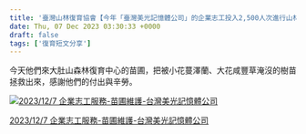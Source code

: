 ```yaml
---
title: '臺灣山林復育協會【今年「臺灣美光記憶體公司」的企業志工投入2,500人次進行山林復育工作】2023/12/7'
date: Thu, 07 Dec 2023 03:30:33 +0000
draft: false
tags: ['復育短文分享']
---
```


今天他們來大肚山森林復育中心的苗圃，把被小花蔓澤蘭、大花咸豐草淹沒的樹苗拯救出來，感謝他們的付出與辛勞。

[![2023/12/7 企業志工服務-苗圃維護-台灣美光記憶體公司](https://external-tpe1-1.xx.fbcdn.net/emg1/v/t13/6791178428574583621?url=https%3A%2F%2Fi.ytimg.com%2Fvi%2FLhCfPQOwnmw%2Fmaxresdefault.jpg%3Fsqp%3D-oaymwEmCIAKENAF8quKqQMa8AEB-AH-CYAC0AWKAgwIABABGFkgZSg_MA8%3D%26rs%3DAOn4CLCPNXuLqCX8ObTrvJq5qxDv_zwwjQ&fb_obo=1&utld=ytimg.com&stp=c0.5000x0.5000f_dst-jpg_flffffff_p500x261_q75&ccb=13-1&oh=06_AbGfIKq_A0bk6Ju4SEBipybbAfqbVtbVibvgbAQ40wZXAQ&oe=65B1E870&_nc_sid=c97757)](https://m.youtube.com/watch?time_continue=280&v=LhCfPQOwnmw&embeds_referring_euri=https%3A%2F%2Fwww.google.com.tw%2F&source_ve_path=MTM5MTE3LDI4NjYzLDEzNzcyMSwzNjg0MiwxMzkxMTcsMjM4NTE&feature=emb_title&fbclid=IwAR054GGPBZD0VRPDR-mgs-VR5LoQGRJFztYYn_Y_chYbDxhmE8T8zEhETRY)

[2023/12/7 企業志工服務-苗圃維護-台灣美光記憶體公司](https://m.youtube.com/watch?time_continue=280&v=LhCfPQOwnmw&embeds_referring_euri=https%3A%2F%2Fwww.google.com.tw%2F&source_ve_path=MTM5MTE3LDI4NjYzLDEzNzcyMSwzNjg0MiwxMzkxMTcsMjM4NTE&feature=emb_title&fbclid=IwAR1o17hpsFxMxCdqjpBu8opyKKw7yUNunlPoiEJi1Jsd0YNyzcCvVjQc_Qw)